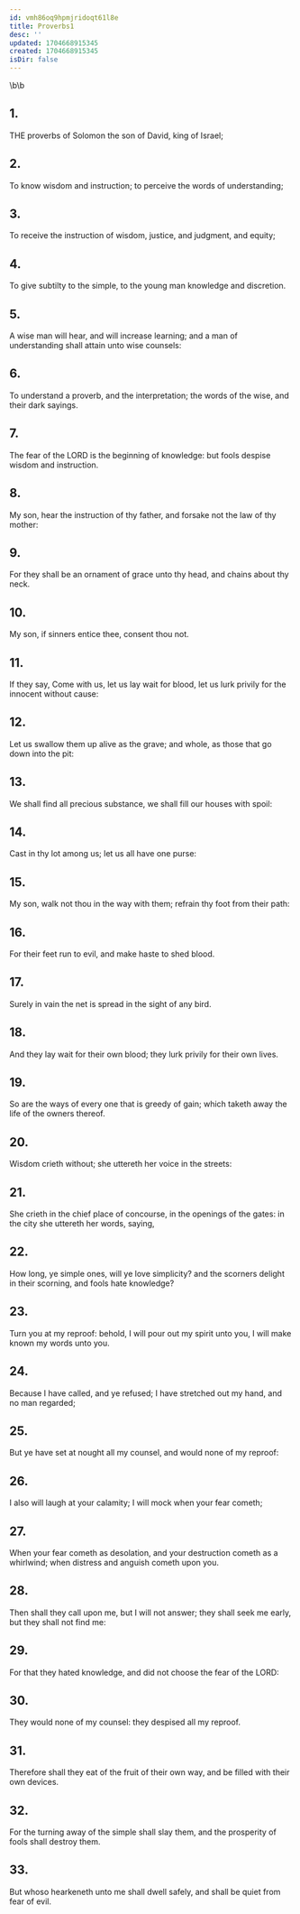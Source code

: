 ```yaml
---
id: vmh86oq9hpmjridoqt61l8e
title: Proverbs1
desc: ''
updated: 1704668915345
created: 1704668915345
isDir: false
---
```

\b\b
## 1.
THE proverbs of Solomon the son of David, king of Israel;
## 2.
To know wisdom and instruction; to perceive the words of understanding;
## 3.
To receive the instruction of wisdom, justice, and judgment, and equity;
## 4.
To give subtilty to the simple, to the young man knowledge and discretion.
## 5.
A wise man will hear, and will increase learning; and a man of understanding shall attain unto wise counsels:
## 6.
To understand a proverb, and the interpretation; the words of the wise, and their dark sayings.
## 7.
The fear of the LORD is the beginning of knowledge: but fools despise wisdom and instruction.
## 8.
My son, hear the instruction of thy father, and forsake not the law of thy mother:
## 9.
For they shall be an ornament of grace unto thy head, and chains about thy neck.
## 10.
My son, if sinners entice thee, consent thou not.
## 11.
If they say, Come with us, let us lay wait for blood, let us lurk privily for the innocent without cause:
## 12.
Let us swallow them up alive as the grave; and whole, as those that go down into the pit:
## 13.
We shall find all precious substance, we shall fill our houses with spoil:
## 14.
Cast in thy lot among us; let us all have one purse:
## 15.
My son, walk not thou in the way with them; refrain thy foot from their path:
## 16.
For their feet run to evil, and make haste to shed blood.
## 17.
Surely in vain the net is spread in the sight of any bird.
## 18.
And they lay wait for their own blood; they lurk privily for their own lives.
## 19.
So are the ways of every one that is greedy of gain; which taketh away the life of the owners thereof.
## 20.
Wisdom crieth without; she uttereth her voice in the streets:
## 21.
She crieth in the chief place of concourse, in the openings of the gates: in the city she uttereth her words, saying,
## 22.
How long, ye simple ones, will ye love simplicity?  and the scorners delight in their scorning, and fools hate knowledge?
## 23.
Turn you at my reproof: behold, I will pour out my spirit unto you, I will make known my words unto you.
## 24.
Because I have called, and ye refused; I have stretched out my hand, and no man regarded;
## 25.
But ye have set at nought all my counsel, and would none of my reproof:
## 26.
I also will laugh at your calamity; I will mock when your fear cometh;
## 27.
When your fear cometh as desolation, and your destruction cometh as a whirlwind; when distress and anguish cometh upon you.
## 28.
Then shall they call upon me, but I will not answer; they shall seek me early, but they shall not find me:
## 29.
For that they hated knowledge, and did not choose the fear of the LORD:
## 30.
They would none of my counsel: they despised all my reproof.
## 31.
Therefore shall they eat of the fruit of their own way, and be filled with their own devices.
## 32.
For the turning away of the simple shall slay them, and the prosperity of fools shall destroy them.
## 33.
But whoso hearkeneth unto me shall dwell safely, and shall be quiet from fear of evil.

